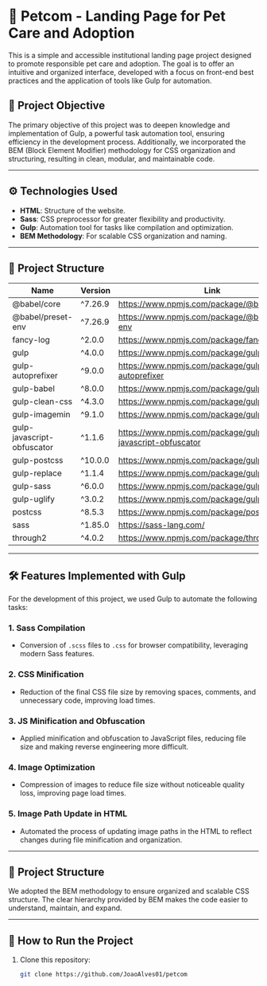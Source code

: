 # 🐾 Petcom - Landing Page for Pet Care and Adoption

This is a simple and accessible institutional landing page project designed to promote responsible pet care and adoption. The goal is to offer an intuitive and organized interface, developed with a focus on front-end best practices and the application of tools like Gulp for automation.

## 🎯 Project Objective

The primary objective of this project was to deepen knowledge and implementation of Gulp, a powerful task automation tool, ensuring efficiency in the development process. Additionally, we incorporated the BEM (Block Element Modifier) methodology for CSS organization and structuring, resulting in clean, modular, and maintainable code.

---

## ⚙️ Technologies Used

- **HTML**: Structure of the website.
- **Sass**: CSS preprocessor for greater flexibility and productivity.
- **Gulp**: Automation tool for tasks like compilation and optimization.
- **BEM Methodology**: For scalable CSS organization and naming.

---

## 📁 Project Structure

| Name                       | Version | Link                                                     |
|----------------------------|---------|----------------------------------------------------------|
| @babel/core                | ^7.26.9 | https://www.npmjs.com/package/@babel/core                |
| @babel/preset-env          | ^7.26.9 | https://www.npmjs.com/package/@babel/preset-env          |
| fancy-log                  | ^2.0.0  | https://www.npmjs.com/package/fancy-log                  |
| gulp                       | ^4.0.0  | https://www.npmjs.com/package/gulp                       |
| gulp-autoprefixer          | ^9.0.0  | https://www.npmjs.com/package/gulp-autoprefixer          |
| gulp-babel                 | ^8.0.0  | https://www.npmjs.com/package/gulp-babel                 |
| gulp-clean-css             | ^4.3.0  | https://www.npmjs.com/package/gulp-clean-css             |
| gulp-imagemin              | ^9.1.0  | https://www.npmjs.com/package/gulp-imagemin              |
| gulp-javascript-obfuscator | ^1.1.6  | https://www.npmjs.com/package/gulp-javascript-obfuscator |
| gulp-postcss               | ^10.0.0 | https://www.npmjs.com/package/gulp-postcss               |
| gulp-replace               | ^1.1.4  | https://www.npmjs.com/package/gulp-replace               |
| gulp-sass                  | ^6.0.0  | https://www.npmjs.com/package/gulp-sass                  |
| gulp-uglify                | ^3.0.2  | https://www.npmjs.com/package/gulp-uglify                |
| postcss                    | ^8.5.3  | https://www.npmjs.com/package/postcss                    |
| sass                       | ^1.85.0 | https://sass-lang.com/                                   |
| through2                   | ^4.0.2  | https://www.npmjs.com/package/through2                   |

---

## 🛠️ Features Implemented with Gulp

For the development of this project, we used Gulp to automate the following tasks:

### 1. **Sass Compilation**
   - Conversion of `.scss` files to `.css` for browser compatibility, leveraging modern Sass features.

### 2. **CSS Minification**
   - Reduction of the final CSS file size by removing spaces, comments, and unnecessary code, improving load times.

### 3. **JS Minification and Obfuscation**
   - Applied minification and obfuscation to JavaScript files, reducing file size and making reverse engineering more difficult.

### 4. **Image Optimization**
   - Compression of images to reduce file size without noticeable quality loss, improving page load times.

### 5. **Image Path Update in HTML**
   - Automated the process of updating image paths in the HTML to reflect changes during file minification and organization.

---

## 📁 Project Structure

We adopted the BEM methodology to ensure organized and scalable CSS structure. The clear hierarchy provided by BEM makes the code easier to understand, maintain, and expand.

---

## 🚀 How to Run the Project

1. Clone this repository:  
   ```bash
   git clone https://github.com/JoaoAlves01/petcom
